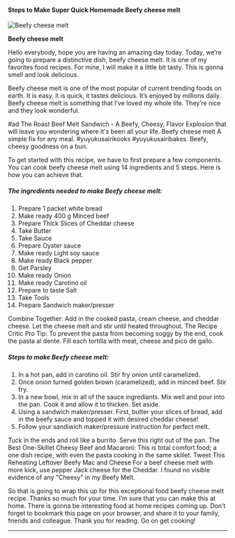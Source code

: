             

#### Steps to Make Super Quick Homemade Beefy cheese melt

![Beefy cheese melt](https://img-global.cpcdn.com/recipes/885054bc597e37ac/751x532cq70/beefy-cheese-melt-recipe-main-photo.jpg)

**Beefy cheese melt**

Hello everybody, hope you are having an amazing day today. Today, we’re going to prepare a distinctive dish, beefy cheese melt. It is one of my favorites food recipes. For mine, I will make it a little bit tasty. This is gonna smell and look delicious.

Beefy cheese melt is one of the most popular of current trending foods on earth. It is easy, it is quick, it tastes delicious. It’s enjoyed by millions daily. Beefy cheese melt is something that I’ve loved my whole life. They’re nice and they look wonderful.

#ad The Roast Beef Melt Sandwich - A Beefy, Cheesy, Flavor Explosion that will leave you wondering where it's been all your life. Beefy cheese melt A simple fix for any meal. #yuyukusairikooks #yuyukusairibakes. Beefy, cheesy goodness on a bun.

To get started with this recipe, we have to first prepare a few components. You can cook beefy cheese melt using 14 ingredients and 5 steps. Here is how you can achieve that.

##### The ingredients needed to make Beefy cheese melt:

1.  Prepare 1 packet white bread
2.  Make ready 400 g Minced beef
3.  Prepare Thick Slices of Cheddar cheese
4.  Take Butter
5.  Take Sauce
6.  Prepare Oyster sauce
7.  Make ready Light soy sauce
8.  Make ready Black pepper
9.  Get Parsley
10.  Make ready Onion
11.  Make ready Carotino oil
12.  Prepare to taste Salt
13.  Take Tools
14.  Prepare Sandwich maker/presser

Combine Together: Add in the cooked pasta, cream cheese, and cheddar cheese. Let the cheese melt and stir until heated throughout. The Recipe Critic Pro Tip: To prevent the pasta from becoming soggy by the end, cook the pasta al dente. Fill each tortilla with meat, cheese and pico de gallo.

##### Steps to make Beefy cheese melt:

1.  In a hot pan, add in carotino oil. Stir fry onion until caramelized.
2.  Once onion turned golden brown (caramelized), add in minced beef. Stir fry.
3.  In a new bowl, mix in all of the sauce ingrediants. Mix well and pour into the pan. Cook it and allow it to thicken. Set aside.
4.  Using a sandwich maker/presser. First, butter your slices of bread, add in the beefy sauce and topped it with desired cheddar cheese!
5.  Follow your sandiwich maker/pressure instruction for perfect melt.

Tuck in the ends and roll like a burrito. Serve this right out of the pan. The Best One-Skillet Cheesy Beef and Macaroni: This is total comfort food; a one dish recipe, with even the pasta cooking in the same skillet. Tweet This Reheating Leftover Beefy Mac and Cheese For a beef cheese melt with more kick, use pepper Jack cheese for the Cheddar. I found no visible evidence of any "Cheesy" in my Beefy Melt.

So that is going to wrap this up for this exceptional food beefy cheese melt recipe. Thanks so much for your time. I’m sure that you can make this at home. There is gonna be interesting food at home recipes coming up. Don’t forget to bookmark this page on your browser, and share it to your family, friends and colleague. Thank you for reading. Go on get cooking!

* * *